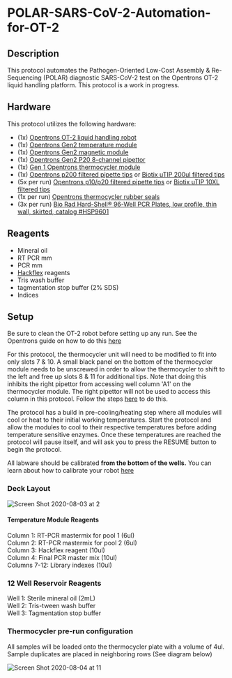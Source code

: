# POLAR-SARS-CoV-2-Automation-for-OT-2
## Description
This protocol automates the Pathogen-Oriented Low-Cost Assembly &amp; Re-Sequencing (POLAR) diagnostic SARS-CoV-2 test on the Opentrons OT-2 liquid handling platform. This protocol is a work in progress. 
<br>
## Hardware
This protocol utilizes the following hardware:  
* (1x) [Opentrons OT-2 liquid handling robot](https://shop.opentrons.com/products/ot-2)   
* (1x) [Opentrons Gen2 temperature module](https://shop.opentrons.com/products/tempdeck)  
* (1x) [Opentrons Gen2 magnetic module](https://shop.opentrons.com/products/magdeck)  
* (1x) [Opentrons Gen2 P20 8-channel pipettor](https://shop.opentrons.com/collections/ot-2-robot/products/8-channel-electronic-pipette)  
* (1x) [Gen 1 Opentrons thermocycler module](https://shop.opentrons.com/products/thermocycler-module)  
* (1x) [Opentrons p200 filtered pipette tips](https://shop.opentrons.com/collections/opentrons-tips/products/opentrons-200ul-filter-tips) or [Biotix uTIP 200ul filtered tips](https://biotix.com/products/pipette-tips/utip-universal-pipette-tips/200-%ce%bcl-racked-sterilized/)
* (5x per run) [Opentrons p10/p20 filtered pipette tips](https://shop.opentrons.com/collections/opentrons-tips/products/opentrons-10ul-tips) or [Biotix uTIP 10XL filtered tips](https://biotix.com/products/pipette-tips/utip-universal-pipette-tips/10-%ce%bcl-xl-racked-filtered-sterilized/)  
* (1x per run) [Opentrons thermocycler rubber seals](https://shop.opentrons.com/products/thermocycler-seals)   
* (3x per run) [Bio Rad Hard-Shell® 96-Well PCR Plates, low profile, thin wall, skirted, catalog #HSP9601](https://www.bio-rad.com/en-us/sku/hsp9601-hard-shell-96-well-pcr-plates-low-profile-thin-wall-skirted-white-clear?ID=hsp9601)
## Reagents
* Mineral oil 
* RT PCR mm
* PCR mm
* [Hackflex](https://www.biorxiv.org/content/10.1101/779215v1.full) reagents
* Tris wash buffer
* tagmentation stop buffer (2% SDS)
* Indices

## Setup
Be sure to clean the OT-2 robot before setting up any run. See the Opentrons guide on how to do this [here](https://www.protocols.io/view/cleaning-an-ot-2-covid-19-diagnostic-station-beb5jaq6)
<br>

For this protocol, the thermocycler unit will need to be modified to fit into only slots 7 & 10. A small black panel on the bottom of the thermocycler module needs to be unscrewed in order to allow the thermocycler to shift to the left and free up slots 8 & 11 for additional tips. Note that doing this inhibits the right pipettor from accessing well column 'A1' on the thermocycler module. The right pipettor will not be used to access this column in this protocol. Follow the steps [here](https://github.com/Zanecrc1/POLAR-SARS-CoV-2-Automation-for-OT-2/blob/master/misc/remove_TC_plate.md) to do this.
<br>

The protocol has a build in pre-cooling/heating step where all modules will cool or heat to their initial working temperatures. Start the protocol and allow the modules to cool to their respective temperatures before adding temperature sensitive enzymes. Once these temperatures are reached the protocol will pause itself, and will ask you to press the RESUME button to begin the protocol.
<br>


All labware should be calibrated **from the bottom of the wells.** You can learn about how to calibrate your robot [here](https://support.opentrons.com/en/articles/2687641-get-started-pipette-and-labware-calibration)
### Deck Layout 
![Screen Shot 2020-08-03 at 2](https://user-images.githubusercontent.com/43655550/89315974-1c0c2e00-d641-11ea-8775-24df214e9456.png)
<br>
#### Temperature Module Reagents
Column 1: RT-PCR mastermix for pool 1 (6ul)
<br>
Column 2: RT-PCR mastermix for pool 2 (6ul) 
<br>
Column 3: Hackflex reagent (10ul)
<br>
Column 4: Final PCR master mix (10ul)
<br>
Columns 7-12: Library indexes (10ul)
### 12 Well Reservoir Reagents
Well 1: Sterile mineral oil (2mL)
<br>
Well 2: Tris-tween wash buffer
<br>
Well 3: Tagmentation stop buffer

### Thermocycler pre-run configuration
All samples will be loaded onto the thermocycler plate with a volume of 4ul. Sample duplicates are placed in neighboring rows (See diagram below)

![Screen Shot 2020-08-04 at 11](https://user-images.githubusercontent.com/43655550/89317215-b0c35b80-d642-11ea-859e-d1b6781276e6.png)
